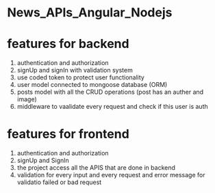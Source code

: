 # News_APIs_Angular_Nodejs
# features for backend
1. authentication and authorization
2. signUp and signIn with validation system
3. use coded token to protect user functionality
4. user model connected to mongoose database (ORM)
5. posts model with all the CRUD operations (post has an auther and image)
6. middleware to vaalidate every request and check if this user is auth

# features for frontend 
1. authentication and authorization
2. signUp and SignIn
3. the project access all the APIS that are done in backend
4. validation for every input and every request and error message for validatio failed or bad request

